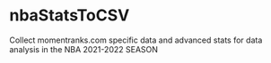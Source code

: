 # nbaStatsToCSV
Collect momentranks.com specific data and advanced stats for data analysis in the NBA 2021-2022 SEASON

